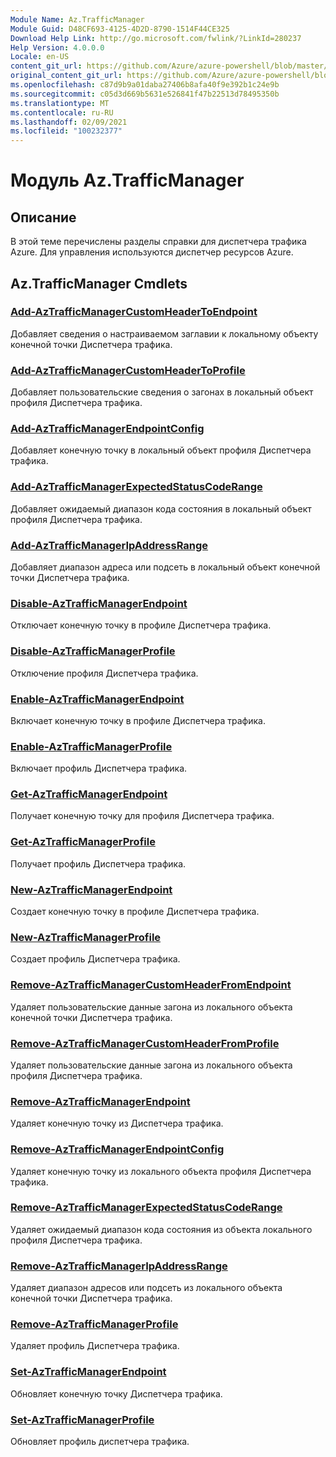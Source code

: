 ```yaml
---
Module Name: Az.TrafficManager
Module Guid: D48CF693-4125-4D2D-8790-1514F44CE325
Download Help Link: http://go.microsoft.com/fwlink/?LinkId=280237
Help Version: 4.0.0.0
Locale: en-US
content_git_url: https://github.com/Azure/azure-powershell/blob/master/src/TrafficManager/TrafficManager/help/Az.TrafficManager.md
original_content_git_url: https://github.com/Azure/azure-powershell/blob/master/src/TrafficManager/TrafficManager/help/Az.TrafficManager.md
ms.openlocfilehash: c87d9b9a01daba27406b8afa40f9e392b1c24e9b
ms.sourcegitcommit: c05d3d669b5631e526841f47b22513d78495350b
ms.translationtype: MT
ms.contentlocale: ru-RU
ms.lasthandoff: 02/09/2021
ms.locfileid: "100232377"
---
```

# Модуль Az.TrafficManager
## Описание
В этой теме перечислены разделы справки для диспетчера трафика Azure. Для управления используются диспетчер ресурсов Azure.

## Az.TrafficManager Cmdlets
### [Add-AzTrafficManagerCustomHeaderToEndpoint](Add-AzTrafficManagerCustomHeaderToEndpoint.md)
Добавляет сведения о настраиваемом заглавии к локальному объекту конечной точки Диспетчера трафика.

### [Add-AzTrafficManagerCustomHeaderToProfile](Add-AzTrafficManagerCustomHeaderToProfile.md)
Добавляет пользовательские сведения о загонах в локальный объект профиля Диспетчера трафика.

### [Add-AzTrafficManagerEndpointConfig](Add-AzTrafficManagerEndpointConfig.md)
Добавляет конечную точку в локальный объект профиля Диспетчера трафика.

### [Add-AzTrafficManagerExpectedStatusCodeRange](Add-AzTrafficManagerExpectedStatusCodeRange.md)
Добавляет ожидаемый диапазон кода состояния в локальный объект профиля Диспетчера трафика.

### [Add-AzTrafficManagerIpAddressRange](Add-AzTrafficManagerIpAddressRange.md)
Добавляет диапазон адреса или подсеть в локальный объект конечной точки Диспетчера трафика.

### [Disable-AzTrafficManagerEndpoint](Disable-AzTrafficManagerEndpoint.md)
Отключает конечную точку в профиле Диспетчера трафика.

### [Disable-AzTrafficManagerProfile](Disable-AzTrafficManagerProfile.md)
Отключение профиля Диспетчера трафика.

### [Enable-AzTrafficManagerEndpoint](Enable-AzTrafficManagerEndpoint.md)
Включает конечную точку в профиле Диспетчера трафика.

### [Enable-AzTrafficManagerProfile](Enable-AzTrafficManagerProfile.md)
Включает профиль Диспетчера трафика.

### [Get-AzTrafficManagerEndpoint](Get-AzTrafficManagerEndpoint.md)
Получает конечную точку для профиля Диспетчера трафика.

### [Get-AzTrafficManagerProfile](Get-AzTrafficManagerProfile.md)
Получает профиль Диспетчера трафика.

### [New-AzTrafficManagerEndpoint](New-AzTrafficManagerEndpoint.md)
Создает конечную точку в профиле Диспетчера трафика.

### [New-AzTrafficManagerProfile](New-AzTrafficManagerProfile.md)
Создает профиль Диспетчера трафика.

### [Remove-AzTrafficManagerCustomHeaderFromEndpoint](Remove-AzTrafficManagerCustomHeaderFromEndpoint.md)
Удаляет пользовательские данные загона из локального объекта конечной точки Диспетчера трафика.

### [Remove-AzTrafficManagerCustomHeaderFromProfile](Remove-AzTrafficManagerCustomHeaderFromProfile.md)
Удаляет пользовательские данные загона из локального объекта профиля Диспетчера трафика.

### [Remove-AzTrafficManagerEndpoint](Remove-AzTrafficManagerEndpoint.md)
Удаляет конечную точку из Диспетчера трафика.

### [Remove-AzTrafficManagerEndpointConfig](Remove-AzTrafficManagerEndpointConfig.md)
Удаляет конечную точку из локального объекта профиля Диспетчера трафика.

### [Remove-AzTrafficManagerExpectedStatusCodeRange](Remove-AzTrafficManagerExpectedStatusCodeRange.md)
Удаляет ожидаемый диапазон кода состояния из объекта локального профиля Диспетчера трафика.

### [Remove-AzTrafficManagerIpAddressRange](Remove-AzTrafficManagerIpAddressRange.md)
Удаляет диапазон адресов или подсеть из локального объекта конечной точки Диспетчера трафика.

### [Remove-AzTrafficManagerProfile](Remove-AzTrafficManagerProfile.md)
Удаляет профиль Диспетчера трафика.

### [Set-AzTrafficManagerEndpoint](Set-AzTrafficManagerEndpoint.md)
Обновляет конечную точку Диспетчера трафика.

### [Set-AzTrafficManagerProfile](Set-AzTrafficManagerProfile.md)
Обновляет профиль диспетчера трафика.

